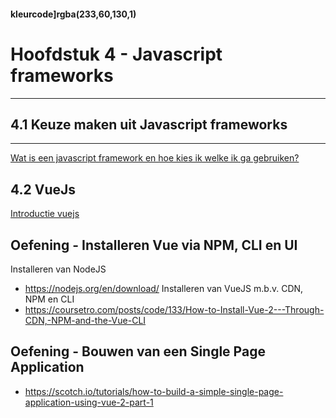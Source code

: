#### kleurcode]rgba(233,60,130,1)

# Hoofdstuk 4 - Javascript frameworks

---
## 4.1 Keuze maken uit Javascript frameworks
---

<a href="https://www.slideshare.net/eduvisiontraining/hoe-kies-ik-het-juiste-javascript-front-end-framework" target="_blank">Wat is een javascript framework en hoe kies ik welke ik ga gebruiken?</a>

## 4.2 VueJs

<a href="https://www.vuemastery.com/courses/intro-to-vue-js/vue-instance" target="_blank">Introductie vuejs</a>

## Oefening - Installeren Vue via NPM, CLI en UI
Installeren van NodeJS
* <a href="https://nodejs.org/en/download/" target="_blank">https://nodejs.org/en/download/</a>
Installeren van VueJS m.b.v. CDN, NPM en CLI
* <a href="https://coursetro.com/posts/code/133/How-to-Install-Vue-2---Through-CDN,-NPM-and-the-Vue-CLI" target="_blank">https://coursetro.com/posts/code/133/How-to-Install-Vue-2---Through-CDN,-NPM-and-the-Vue-CLI</a><br>


## Oefening - Bouwen van een Single Page Application
* <a href="https://scotch.io/tutorials/how-to-build-a-simple-single-page-application-using-vue-2-part-1/" target="_blank">https://scotch.io/tutorials/how-to-build-a-simple-single-page-application-using-vue-2-part-1</a><br>

